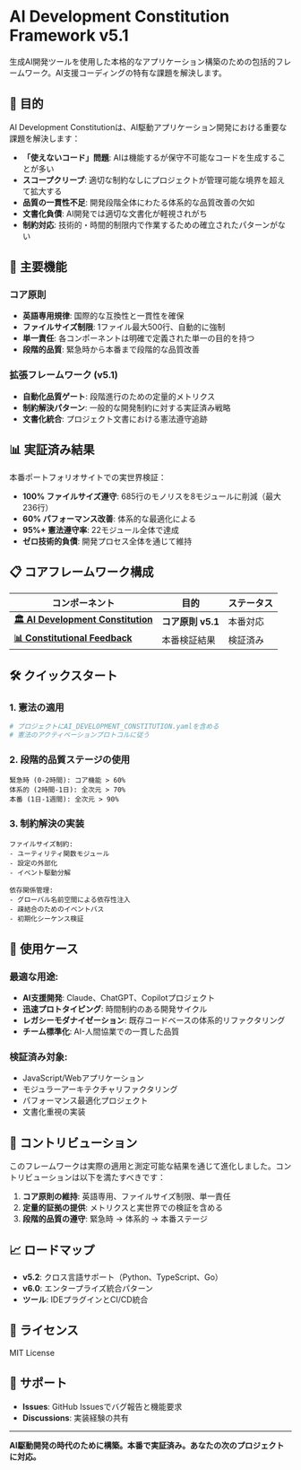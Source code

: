 # AI Development Constitution Framework v5.1

生成AI開発ツールを使用した本格的なアプリケーション構築のための包括的フレームワーク。AI支援コーディングの特有な課題を解決します。

## 🎯 目的

AI Development Constitutionは、AI駆動アプリケーション開発における重要な課題を解決します：

- **「使えないコード」問題**: AIは機能するが保守不可能なコードを生成することが多い
- **スコープクリープ**: 適切な制約なしにプロジェクトが管理可能な境界を超えて拡大する
- **品質の一貫性不足**: 開発段階全体にわたる体系的な品質改善の欠如
- **文書化負債**: AI開発では適切な文書化が軽視されがち
- **制約対応**: 技術的・時間的制限内で作業するための確立されたパターンがない

## 🚀 主要機能

### コア原則
- **英語専用規律**: 国際的な互換性と一貫性を確保
- **ファイルサイズ制限**: 1ファイル最大500行、自動的に強制
- **単一責任**: 各コンポーネントは明確で定義された単一の目的を持つ
- **段階的品質**: 緊急時から本番まで段階的な品質改善

### 拡張フレームワーク (v5.1)
- **自動化品質ゲート**: 段階進行のための定量的メトリクス
- **制約解決パターン**: 一般的な開発制約に対する実証済み戦略
- **文書化統合**: プロジェクト文書における憲法遵守追跡

## 📊 実証済み結果

本番ポートフォリオサイトでの実世界検証：
- **100% ファイルサイズ遵守**: 685行のモノリスを8モジュールに削減（最大236行）
- **60% パフォーマンス改善**: 体系的な最適化による
- **95%+ 憲法遵守率**: 22モジュール全体で達成
- **ゼロ技術的負債**: 開発プロセス全体を通じて維持

## 📋 コアフレームワーク構成

| コンポーネント | 目的 | ステータス |
|-----------|---------|--------|
| **[🏛️ AI Development Constitution](./AI_DEVELOPMENT_CONSTITUTION.yaml)** | **コア原則 v5.1** | 本番対応 |
| **[📊 Constitutional Feedback](./CONSTITUTIONAL_FEEDBACK.md)** | 本番検証結果 | 検証済み |

## 🛠️ クイックスタート

### 1. 憲法の適用
```yaml
# プロジェクトにAI_DEVELOPMENT_CONSTITUTION.yamlを含める
# 憲法のアクティベーションプロトコルに従う
```

### 2. 段階的品質ステージの使用
```
緊急時 (0-2時間): コア機能 > 60%
体系的 (2時間-1日): 全次元 > 70%
本番 (1日-1週間): 全次元 > 90%
```

### 3. 制約解決の実装
```
ファイルサイズ制約:
- ユーティリティ関数モジュール
- 設定の外部化
- イベント駆動分解

依存関係管理:
- グローバル名前空間による依存性注入
- 疎結合のためのイベントバス
- 初期化シーケンス検証
```

## 🎯 使用ケース

### 最適な用途:
- **AI支援開発**: Claude、ChatGPT、Copilotプロジェクト
- **迅速プロトタイピング**: 時間制約のある開発サイクル
- **レガシーモダナイゼーション**: 既存コードベースの体系的リファクタリング
- **チーム標準化**: AI-人間協業での一貫した品質

### 検証済み対象:
- JavaScript/Webアプリケーション
- モジュラーアーキテクチャリファクタリング
- パフォーマンス最適化プロジェクト
- 文書化重視の実装

## 🤝 コントリビューション

このフレームワークは実際の適用と測定可能な結果を通じて進化しました。コントリビューションは以下を満たすべきです：

1. **コア原則の維持**: 英語専用、ファイルサイズ制限、単一責任
2. **定量的証拠の提供**: メトリクスと実世界での検証を含める
3. **段階的品質の遵守**: 緊急時 → 体系的 → 本番ステージ

## 📈 ロードマップ

- **v5.2**: クロス言語サポート（Python、TypeScript、Go）
- **v6.0**: エンタープライズ統合パターン
- **ツール**: IDEプラグインとCI/CD統合

## 📄 ライセンス

MIT License

## 🔗 サポート

- **Issues**: GitHub Issuesでバグ報告と機能要求
- **Discussions**: 実装経験の共有

---

**AI駆動開発の時代のために構築。本番で実証済み。あなたの次のプロジェクトに対応。**
